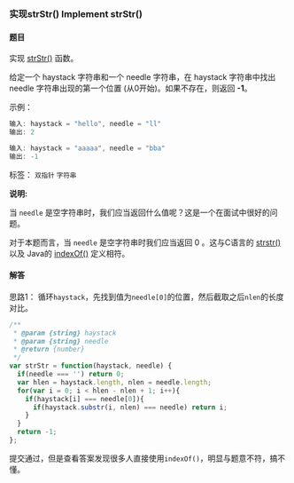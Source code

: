 ### 实现strStr() Implement strStr() 

#### 题目

实现 [strStr()](https://baike.baidu.com/item/strstr/811469) 函数。

给定一个 haystack 字符串和一个 needle 字符串，在 haystack 字符串中找出 needle 字符串出现的第一个位置 (从0开始)。如果不存在，则返回  **-1**。

示例：

```javascript
输入: haystack = "hello", needle = "ll"
输出: 2

输入: haystack = "aaaaa", needle = "bba"
输出: -1
```

标签： `双指针` `字符串`

**说明:**

当 `needle` 是空字符串时，我们应当返回什么值呢？这是一个在面试中很好的问题。

对于本题而言，当 `needle` 是空字符串时我们应当返回 0 。这与C语言的 [strstr()](https://baike.baidu.com/item/strstr/811469) 以及 Java的 [indexOf()](https://docs.oracle.com/javase/7/docs/api/java/lang/String.html#indexOf(java.lang.String)) 定义相符。

#### 解答

思路1： 循环`haystack`，先找到值为`needle[0]`的位置，然后截取之后`nlen`的长度对比。

```javascript
/**
 * @param {string} haystack
 * @param {string} needle
 * @return {number}
 */
var strStr = function(haystack, needle) {
  if(needle === '') return 0;
  var hlen = haystack.length, nlen = needle.length;
  for(var i = 0; i < hlen - nlen + 1; i++){
    if(haystack[i] === needle[0]){
      if(haystack.substr(i, nlen) === needle) return i;
    }
  }
  return -1;
};
```

提交通过，但是查看答案发现很多人直接使用`indexOf()`，明显与题意不符，搞不懂。







